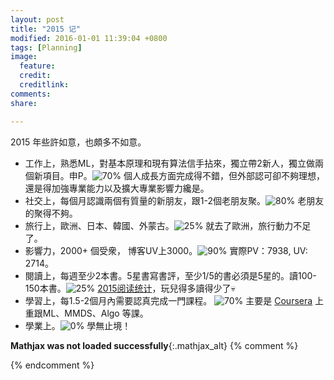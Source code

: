 ```yaml
---
layout: post
title: "2015 记"
modified: 2016-01-01 11:39:04 +0800
tags: [Planning]
image:
  feature: 
  credit: 
  creditlink: 
comments: 
share: 

---
```


2015 年些許如意，也頗多不如意。

- 工作上，熟悉ML，對基本原理和現有算法信手拈來，獨立帶2新人，獨立做兩個新項目。申P。![70%](http://progressed.io/bar/70)  個人成長方面完成得不錯，但外部認可卻不夠理想，還是得加強專業能力以及擴大專業影響力纔是。
- 社交上，每個月認識兩個有質量的新朋友，跟1-2個老朋友聚。![80%](http://progressed.io/bar/80)  老朋友的聚得不夠。
- 旅行上，歐洲、日本、韓國、外蒙古。![25%](http://progressed.io/bar/25) 就去了歐洲，旅行動力不足了。
- 影響力，2000+ 個受衆， 博客UV上3000。![90%](http://progressed.io/bar/90) 實際PV：7938, UV: 2714。
- 閱讀上，每週至少2本書。5星書寫書評，至少1/5的書必須是5星的。讀100-150本書。![25%](http://progressed.io/bar/25)  [2015阅读统计]，玩兒得多讀得少了💀
-  學習上，每1.5-2個月內需要認真完成一門課程。 ![70%](http://progressed.io/bar/77) 主要是 [Coursera](https://www.coursera.org/user/i/82fd04ff8f1f08f5fc5c490c196fdd3c) 上重跟ML、MMDS、Algo 等課。
-  學業上。![0%](http://progressed.io/bar/0)  學無止境！



[2015阅读统计]: http://readingtaste.com/user/38702920/stat/books

**Mathjax was not loaded successfully**{:.mathjax_alt} 
{% comment %}
<script type='text/x-mathjax-config'> MathJax.Hub.Config({ asciimath2jax: { delimiters: [['`','`']] }, tex2jax: {inlineMath: [['$', '$']], displayMath: [['$$', '$$']], processEscapes: true}});  </script>
<script type='text/javascript' src='http://cdn.mathjax.org/mathjax/latest/MathJax.js?config=TeX-MML-AM_HTMLorMML' async='async'></script>
{% endcomment %}

